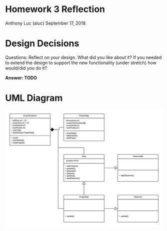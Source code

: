 # Homework 3 Reflection
Anthony Luc (aluc)
September 17, 2018

# Design Decisions

Questions: Reflect on your design. What did you like about
it? If you needed to extend the design to support the new functionality (under stretch)
how would/did you do it? 

**Answer: TODO**

# UML Diagram
![UML](uml_diagram.png)